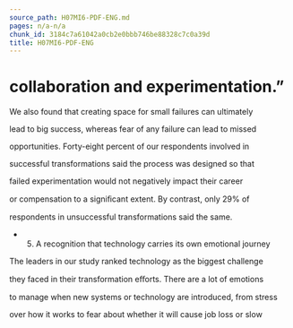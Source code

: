 ```yaml
---
source_path: H07MI6-PDF-ENG.md
pages: n/a-n/a
chunk_id: 3184c7a61042a0cb2e0bbb746be88328c7c0a39d
title: H07MI6-PDF-ENG
---
```

# collaboration and experimentation.”

We also found that creating space for small failures can ultimately

lead to big success, whereas fear of any failure can lead to missed

opportunities. Forty-eight percent of our respondents involved in

successful transformations said the process was designed so that

failed experimentation would not negatively impact their career

or compensation to a signiﬁcant extent. By contrast, only 29% of

respondents in unsuccessful transformations said the same.

- 5. A recognition that technology carries its own emotional journey

The leaders in our study ranked technology as the biggest challenge

they faced in their transformation eﬀorts. There are a lot of emotions

to manage when new systems or technology are introduced, from stress

over how it works to fear about whether it will cause job loss or slow
